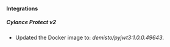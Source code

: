 #### Integrations
##### Cylance Protect v2
- Updated the Docker image to: *demisto/pyjwt3:1.0.0.49643*.
